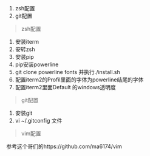 1. zsh配置
2. git配置


> zsh配置

1. 安装iterm
2. 安转zsh
3. 安装pip
4. pip安装powerline
5. git clone powerline fonts 并执行./install.sh
6. 配置iterm2的Profil里面的字体为powerline结尾的字体
7. 配置iterm2里面Default 的windows透明度

> git配置

1. 安装git
2. vi ~/.gitconfig 文件

> vim配置

参考这个哥们的https://github.com/ma6174/vim
